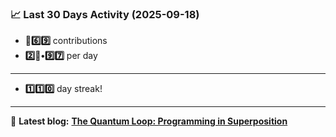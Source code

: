 <!--START_STATS-->
### 📈 Last 30 Days Activity (2025-09-18)  
- **🎱6️⃣9️⃣** contributions  
- **2️⃣🎱•9️⃣7️⃣** per day
---
- **1️⃣1️⃣0️⃣** day streak!
---
📝 **Latest blog:** [**The Quantum Loop: Programming in Superposition**](https://andriak.com/blog/quantum-loop)
<!--END_STATS-->
